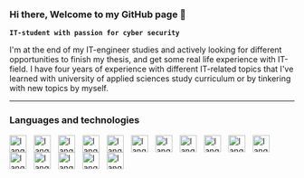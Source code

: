 ### Hi there, Welcome to my GitHub page 👋

**`IT-student with passion for cyber security`**

I'm at the end of my IT-engineer studies and actively looking for different opportunities to finish my thesis, and get some real life experience with IT-field. I have four years of experience with different IT-related topics that I've learned with university of applied sciences study curriculum or by tinkering with new topics by myself.

---

### Languages and technologies

<img align= "left" alt="language" width="30px" style="padding-right:10px;" src="https://cdn.jsdelivr.net/gh/devicons/devicon/icons/linux/linux-original.svg" />
<img align= "left" alt="language" width="30px" style="padding-right:10px;" src="https://cdn.jsdelivr.net/gh/devicons/devicon/icons/bash/bash-original.svg" />
<img align= "left" alt="language" width="30px" style="padding-right:10px;" src="https://cdn.jsdelivr.net/gh/devicons/devicon/icons/python/python-original-wordmark.svg" />
<img align= "left" alt="language" width="30px" style="padding-right:10px;" src="https://cdn.jsdelivr.net/gh/devicons/devicon/icons/typescript/typescript-original.svg" />
<img align= "left" alt="language" width="30px" style="padding-right:10px;" src="https://cdn.jsdelivr.net/gh/devicons/devicon/icons/javascript/javascript-original.svg" />
<img align= "left" alt="language" width="30px" style="padding-right:10px;" src="https://cdn.jsdelivr.net/gh/devicons/devicon/icons/java/java-original-wordmark.svg" />
<img align= "left" alt="language" width="30px" style="padding-right:10px;" src="https://cdn.jsdelivr.net/gh/devicons/devicon/icons/kotlin/kotlin-original-wordmark.svg" />
<img align= "left" alt="language" width="30px" style="padding-right:10px;" src="https://cdn.jsdelivr.net/gh/devicons/devicon/icons/android/android-original-wordmark.svg" />
<img align= "left" alt="language" width="30px" style="padding-right:10px;" src="https://cdn.jsdelivr.net/gh/devicons/devicon/icons/react/react-original-wordmark.svg" />
<img align= "left" alt="language" width="30px" style="padding-right:10px;" src="https://cdn.jsdelivr.net/gh/devicons/devicon/icons/html5/html5-original-wordmark.svg" />
<img align= "left" alt="language" width="30px" style="padding-right:10px;" src="https://cdn.jsdelivr.net/gh/devicons/devicon/icons/css3/css3-original-wordmark.svg" />
<img align= "left" alt="language" width="30px" style="padding-right:10px;" src="https://cdn.jsdelivr.net/gh/devicons/devicon/icons/express/express-original-wordmark.svg" />
<img align= "left" alt="language" width="30px" style="padding-right:10px;" src="https://cdn.jsdelivr.net/gh/devicons/devicon/icons/nodejs/nodejs-original-wordmark.svg" />
<img align= "left" alt="language" width="30px" style="padding-right:10px;" src="https://cdn.jsdelivr.net/gh/devicons/devicon/icons/mysql/mysql-original-wordmark.svg" />
<img align= "left" alt="language" width="30px" style="padding-right:10px;" src="https://cdn.jsdelivr.net/gh/devicons/devicon/icons/firebase/firebase-plain-wordmark.svg" />
<img align= "left" alt="language" width="30px" style="padding-right:10px;" src="https://cdn.jsdelivr.net/gh/devicons/devicon/icons/figma/figma-original.svg" />




<!--
**JoniKuukasjarvi/JoniKuukasjarvi** is a ✨ _special_ ✨ repository because its `README.md` (this file) appears on your GitHub profile.

Here are some ideas to get you started:

- 🔭 I’m currently working on ...
- 🌱 I’m currently learning ...
- 👯 I’m looking to collaborate on ...
- 🤔 I’m looking for help with ...
- 💬 Ask me about ...
- 📫 How to reach me: ...
- 😄 Pronouns: ...
- ⚡ Fun fact: ...
-->
